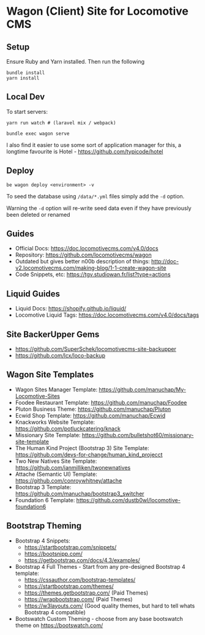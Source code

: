 # Wagon (Client) Site for Locomotive CMS

## Setup

Ensure Ruby and Yarn installed. Then run the following

```
bundle install
yarn install
```
## Local Dev

To start servers:

```
yarn run watch # (laravel mix / webpack)

bundle exec wagon serve
```

I also find it easier to use some sort of application manager for this, a longtime favourite is Hotel - https://github.com/typicode/hotel

## Deploy

```
be wagon deploy <environment> -v
```

To seed the database using `/data/*.yml` files simply add the `-d` option.

Warning the `-d` option will re-write seed data even if they have previously been deleted or renamed


## Guides
- Official Docs: https://doc.locomotivecms.com/v4.0/docs
- Repository: https://github.com/locomotivecms/wagon
- Outdated but gives better n00b description of things: http://doc-v2.locomotivecms.com/making-blog/1-1-create-wagon-site
- Code Snippets, etc: https://tgv.studiowan.fr/list?type=actions

## Liquid Guides
- Liquid Docs: https://shopify.github.io/liquid/
- Locomotive Liquid Tags: https://doc.locomotivecms.com/v4.0/docs/tags

## Site BackerUpper Gems
- https://github.com/SuperSchek/locomotivecms-site-backupper
- https://github.com/lcx/loco-backup

## Wagon Site Templates
* Wagon Sites Manager Template: https://github.com/manuchap/My-Locomotive-Sites
* Foodee Restaurant Template: https://github.com/manuchap/Foodee
* Pluton Business Theme: https://github.com/manuchap/Pluton
* Ecwid Shop Template: https://github.com/manuchap/Ecwid
* Knackworks Website Template: https://github.com/potluckcatering/knack
* Missionary Site Template: https://github.com/bulletshot60/missionary-site-template
* The Human Kind Project (Bootstrap 3) Site Template: https://github.com/devs-for-change/human_kind_projecct
* Two New Natives Site Template: https://github.com/ianmilliken/twonewnatives
* Attache (Semantic UI) Template: https://github.com/conroywhitney/attache
* Bootstrap 3 Template: https://github.com/manuchap/bootstrap3_switcher
* Foundation 6 Template: https://github.com/dustb0wl/locomotive-foundation6

## Bootstrap Theming
- Bootstrap 4 Snippets:
  * https://startbootstrap.com/snippets/
  * https://bootsnipp.com/
  * https://getbootstrap.com/docs/4.3/examples/
- Bootstrap 4 Full Themes - Start from any pre-designed Bootstrap 4 template:
  * https://cssauthor.com/bootstrap-templates/
  * https://startbootstrap.com/themes/
  * https://themes.getbootstrap.com/ (Paid Themes)
  * https://wrapbootstrap.com/ (Paid Themes)
  * https://w3layouts.com/ (Good quality themes, but hard to tell whats Bootstrap 4 compatible)
- Bootswatch Custom Theming - choose from any base bootswatch theme on https://bootswatch.com/
